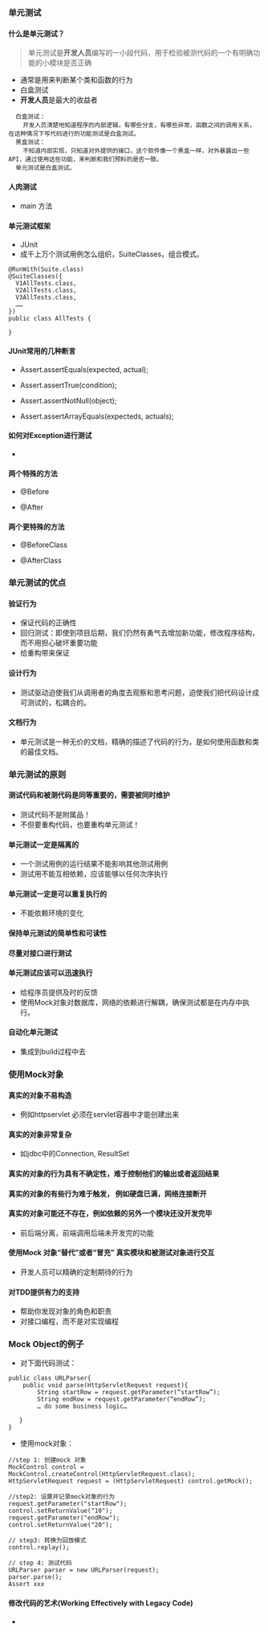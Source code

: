 ### 单元测试
#### 什么是单元测试？
> 单元测试是**开发人员**编写的一小段代码，用于检验被测代码的一个有明确功能的小模块是否正确
>
- 通常是用来判断某个类和函数的行为
- 白盒测试
- **开发人员**是最大的收益者
```
  白盒测试：
    开发人员清楚地知道程序的内部逻辑，有哪些分支，有哪些异常，函数之间的调用关系，在这种情况下写代码进行的功能测试是白盒测试。
  黑盒测试：
    不知道内部实现，只知道对外提供的接口，这个软件像一个黑盒一样，对外暴露出一些API，通过使用这些功能，来判断和我们预料的是否一致。
  单元测试是白盒测试。  
```
#### 人肉测试
- main 方法
>
#### 单元测试框架
- JUnit
- 成千上万个测试用例怎么组织，SuiteClasses，组合模式。
```
@RunWith(Suite.class)
@SuiteClasses({ 
  V1AllTests.class, 
  V2AllTests.class,
  V3AllTests.class,
  ……
})
public class AllTests {
  
}

```
>
#### JUnit常用的几种断言
- Assert.assertEquals(expected, actual);
>
- Assert.assertTrue(condition);
> 
- Assert.assertNotNull(object);
> 
- Assert.assertArrayEquals(expecteds, actuals);
>
#### 如何对Exception进行测试
- 
>
#### 两个特殊的方法
- @Before
>
- @After
>
#### 两个更特殊的方法
- @BeforeClass
>
- @AfterClass
>
### 单元测试的优点
#### 验证行为
- 保证代码的正确性
- 回归测试：即使到项目后期，我们仍然有勇气去增加新功能，修改程序结构，而不用担心破坏重要功能
- 给重构带来保证
>
#### 设计行为
- 测试驱动迫使我们从调用者的角度去观察和思考问题，迫使我们把代码设计成可测试的，松耦合的。
>
#### 文档行为
- 单元测试是一种无价的文档，精确的描述了代码的行为，是如何使用函数和类的最佳文档。
>
### 单元测试的原则
#### 测试代码和被测代码是同等重要的，需要被同时维护
- 测试代码不是附属品！
- 不但要重构代码，也要重构单元测试！
>
#### 单元测试一定是隔离的
- 一个测试用例的运行结果不能影响其他测试用例
- 测试用不能互相依赖，应该能够以任何次序执行
>
#### 单元测试一定是可以重复执行的
- 不能依赖环境的变化
>
#### 保持单元测试的简单性和可读性
>
#### 尽量对接口进行测试
>
#### 单元测试应该可以迅速执行
- 给程序员提供及时的反馈
- 使用Mock对象对数据库，网络的依赖进行解耦，确保测试都是在内存中执行。
>
#### 自动化单元测试
- 集成到build过程中去
>
### 使用Mock对象
#### 真实的对象不易构造
- 例如httpservlet 必须在servlet容器中才能创建出来
>
#### 真实的对象非常复杂
- 如jdbc中的Connection, ResultSet
>
#### 真实的对象的行为具有不确定性，难于控制他们的输出或者返回结果
>
#### 真实的对象的有些行为难于触发， 例如硬盘已满，网络连接断开
>
#### 真实的对象可能还不存在，例如依赖的另外一个模块还没开发完毕
- 前后端分离，前端调用后端未开发完的功能
>
#### 使用Mock 对象“替代”或者“冒充” 真实模块和被测试对象进行交互
- 开发人员可以精确的定制期待的行为
>
#### 对TDD提供有力的支持
- 帮助你发现对象的角色和职责
- 对接口编程，而不是对实现编程
>
### Mock Object的例子
- 对下面代码测试：
```
public class URLParser{
    public void parse(HttpServletRequest request){
        String startRow = request.getParameter(“startRow”);
        String endRow = request.getParameter(“endRow”);
        … do some business logic…

   }
}
```
- 使用mock对象：
```
//step 1: 创建mock 对象
MockControl control = MockControl.createControl(HttpServletRequest.class);
HttpServletRequest request = (HttpServletRequest) control.getMock();

//step2: 设置并记录mock对象的行为
request.getParameter("startRow");
control.setReturnValue("10");
request.getParameter("endRow");
control.setReturnValue("20"); 

// step3: 转换为回放模式
control.replay();

// step 4: 测试代码
URLParser parser = new URLParser(request);
parser.parse();
Assert xxx

```
>
#### 修改代码的艺术(Working Effectively with Legacy Code)
>
- 




























